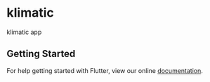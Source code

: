 # klimatic

klimatic app

## Getting Started

For help getting started with Flutter, view our online
[documentation](https://flutter.io/).
